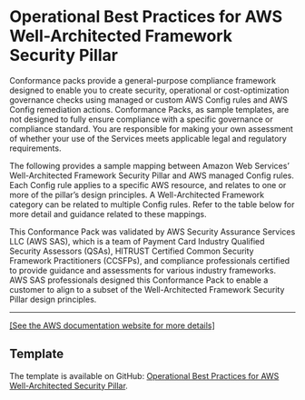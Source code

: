 # Operational Best Practices for AWS Well\-Architected Framework Security Pillar<a name="operational-best-practices-for-wa-Security-Pillar"></a>

Conformance packs provide a general\-purpose compliance framework designed to enable you to create security, operational or cost\-optimization governance checks using managed or custom AWS Config rules and AWS Config remediation actions\. Conformance Packs, as sample templates, are not designed to fully ensure compliance with a specific governance or compliance standard\. You are responsible for making your own assessment of whether your use of the Services meets applicable legal and regulatory requirements\.

The following provides a sample mapping between Amazon Web Services’ Well\-Architected Framework Security Pillar and AWS managed Config rules\. Each Config rule applies to a specific AWS resource, and relates to one or more of the pillar’s design principles\. A Well\-Architected Framework category can be related to multiple Config rules\. Refer to the table below for more detail and guidance related to these mappings\.

This Conformance Pack was validated by AWS Security Assurance Services LLC \(AWS SAS\), which is a team of Payment Card Industry Qualified Security Assessors \(QSAs\), HITRUST Certified Common Security Framework Practitioners \(CCSFPs\), and compliance professionals certified to provide guidance and assessments for various industry frameworks\. AWS SAS professionals designed this Conformance Pack to enable a customer to align to a subset of the Well\-Architected Framework Security Pillar design principles\.


****  
[\[See the AWS documentation website for more details\]](http://docs.aws.amazon.com/config/latest/developerguide/operational-best-practices-for-wa-Security-Pillar.html)

## Template<a name="wa-Security-Pillar-conformance-pack-sample"></a>

The template is available on GitHub: [Operational Best Practices for AWS Well\-Architected Security Pillar](https://github.com/awslabs/aws-config-rules/blob/master/aws-config-conformance-packs/Operational-Best-Practices-for-AWS-Well-Architected-Security-Pillar.yaml)\.